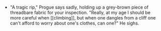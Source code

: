 - "A tragic rip," Progue says sadly, holding up a grey-brown piece of threadbare fabric for your inspection. "Really, at my age I should be more careful when [[climbing]], but when one dangles from a cliff one can't afford to worry about one's clothes, can one?" He sighs.